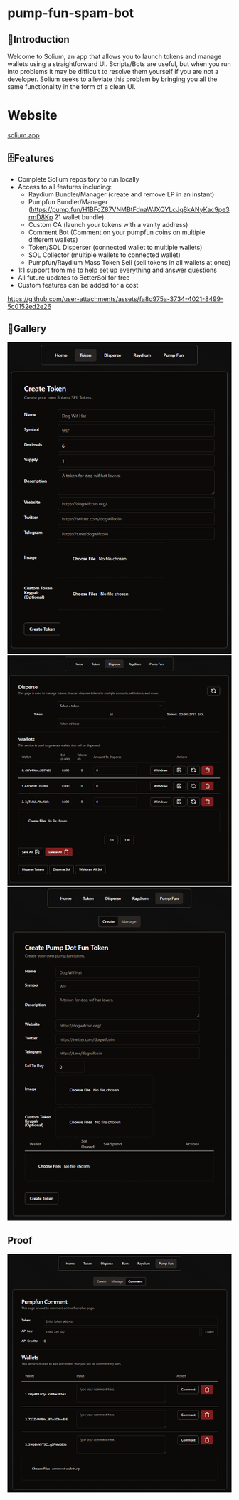 # pump-fun-spam-bot

## 📘Introduction

Welcome to Solium, an app that allows you to launch tokens and manage wallets using a straightforward UI. Scripts/Bots are useful, but when you run into problems it may be difficult to resolve them yourself if you are not a developer. Solium seeks to alleviate this problem by bringing you all the same functionality in the form of a clean UI.

# Website

[solium.app](https://solium.app)


## 🗄️Features

- Complete Solium repository to run locally
- Access to all features including: 
  - Raydium Bundler/Manager (create and remove LP in an instant)
  - Pumpfun Bundler/Manager (https://pump.fun/H1BFcZ87VNMBtFdnaWJXQYLcJq8kANyKac9pe3rmD8Kp 21 wallet bundle)
  - Custom CA (launch your tokens with a vanity address)
  - Comment Bot (Comment on your pumpfun coins on multiple different wallets)
  - Token/SOL Disperser (connected wallet to multiple wallets)
  - SOL Collector (multiple wallets to connected wallet)
  - Pumpfun/Raydium Mass Token Sell (sell tokens in all wallets at once)
- 1:1 support from me to help set up everything and answer questions
- All future updates to BetterSol for free
- Custom features can be added for a cost



https://github.com/user-attachments/assets/fa8d975a-3734-4021-8499-5c0152ed2e26


## 📗Gallery
![Token Card](https://github.com/notarealhen/pumpfun-bundler/blob/main/token-create.png)
![Disperse Card](https://github.com/notarealhen/pumpfun-bundler/blob/main/disperse.png)
![PumpFun Card](https://github.com/notarealhen/pumpfun-bundler/blob/main/pumpfun-bundle.png)

## Proof
![Commment Tab](https://github.com/notarealhen/pumpfun-comment-bot/blob/main/comment-pumpfun.png)
